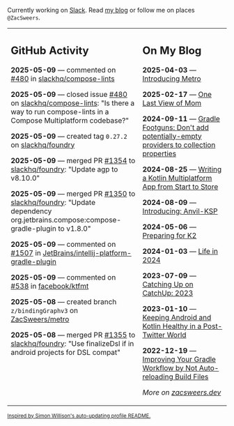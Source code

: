 Currently working on [Slack](https://slack.com/). Read [my blog](https://zacsweers.dev/) or follow me on places `@ZacSweers`.

<table><tr><td valign="top" width="60%">

## GitHub Activity
<!-- githubActivity starts -->
**2025-05-09** — commented on [#480](https://github.com/slackhq/compose-lints/issues/480#issuecomment-2867866256) in [slackhq/compose-lints](https://github.com/slackhq/compose-lints)

**2025-05-09** — closed issue [#480](https://github.com/slackhq/compose-lints/issues/480) on [slackhq/compose-lints](https://github.com/slackhq/compose-lints): "Is there a way to run compose-lints in a Compose Multiplatform codebase?"

**2025-05-09** — created tag `0.27.2` on [slackhq/foundry](https://github.com/slackhq/foundry)

**2025-05-09** — merged PR [#1354](https://github.com/slackhq/foundry/pull/1354) to [slackhq/foundry](https://github.com/slackhq/foundry): "Update agp to v8.10.0"

**2025-05-09** — merged PR [#1350](https://github.com/slackhq/foundry/pull/1350) to [slackhq/foundry](https://github.com/slackhq/foundry): "Update dependency org.jetbrains.compose:compose-gradle-plugin to v1.8.0"

**2025-05-09** — commented on [#1507](https://github.com/JetBrains/intellij-platform-gradle-plugin/issues/1507#issuecomment-2867291424) in [JetBrains/intellij-platform-gradle-plugin](https://github.com/JetBrains/intellij-platform-gradle-plugin)

**2025-05-09** — commented on [#538](https://github.com/facebook/ktfmt/pull/538#issuecomment-2867284536) in [facebook/ktfmt](https://github.com/facebook/ktfmt)

**2025-05-08** — created branch `z/bindingGraphv3` on [ZacSweers/metro](https://github.com/ZacSweers/metro)

**2025-05-08** — merged PR [#1355](https://github.com/slackhq/foundry/pull/1355) to [slackhq/foundry](https://github.com/slackhq/foundry): "Use finalizeDsl if in android projects for DSL compat"
<!-- githubActivity ends -->
</td><td valign="top" width="40%">

## On My Blog
<!-- blog starts -->
**2025-04-03** — [Introducing Metro](https://www.zacsweers.dev/introducing-metro/)

**2025-02-17** — [One Last View of Mom](https://www.zacsweers.dev/one-last-view-of-mom/)

**2024-09-11** — [Gradle Footguns: Don't add potentially-empty providers to collection properties](https://www.zacsweers.dev/gradle-footgun-adding-empty-providers-to-collection-properties/)

**2024-08-25** — [Writing a Kotlin Multiplatform App from Start to Store](https://www.zacsweers.dev/writing-a-kotlin-multiplatform-app-from-start-to-store/)

**2024-08-09** — [Introducing: Anvil-KSP](https://www.zacsweers.dev/introducing-anvil-ksp/)

**2024-05-06** — [Preparing for K2](https://www.zacsweers.dev/preparing-for-k2/)

**2024-01-03** — [Life in 2024](https://www.zacsweers.dev/life-in-2024/)

**2023-07-09** — [Catching Up on CatchUp: 2023](https://www.zacsweers.dev/catching-up-on-catchup-2023/)

**2023-01-10** — [Keeping Android and Kotlin Healthy in a Post-Twitter World](https://www.zacsweers.dev/keeping-android-healthy/)

**2022-12-19** — [Improving Your Gradle Workflow by Not Auto-reloading Build Files](https://www.zacsweers.dev/improving-your-workflow-by-not-auto-reloading-build-files/)
<!-- blog ends -->
_More on [zacsweers.dev](https://zacsweers.dev/)_
</td></tr></table>

<sub><a href="https://simonwillison.net/2020/Jul/10/self-updating-profile-readme/">Inspired by Simon Willison's auto-updating profile README.</a></sub>